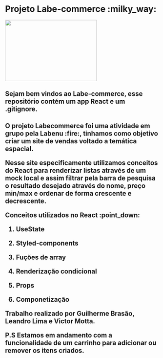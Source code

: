   <h1>Projeto Labe-commerce :milky_way:</h1>

  <img src="https://user-images.githubusercontent.com/102388553/180655798-85b05d72-54f0-4f56-8073-f9f31ab37f50.jpeg" width="300" height="200" >
  
  <h2>Sejam bem vindos ao Labe-commerce, esse repositório contém um app React e um .gitignore.<h2>

  <p> O projeto Labecommerce foi uma atividade em grupo pela Labenu :fire:, tinhamos como objetivo criar um site de vendas voltado a temática espacial.<p>
  <p> Nesse site especificamente utilizamos conceitos do React para renderizar listas através de um mock local e assim filtrar pela barra de pesquisa o resultado desejado através do nome, preço min/max e ordenar de forma crescente e decrescente.<p>
  
  <p> Conceitos utilizados no React :point_down:<p>
  
  1. UseState
  
  
  2. Styled-components
  
 
  3. Fuções de array 
  
  
  4. Renderização condicional
  
  
  5. Props
  
  
  6. Componetização
  

  <p> Trabalho realizado por Guilherme Brasão, Leandro Lima e Victor Motta.
  
  <p> P.S Estamos em andamento com a funcionalidade de um carrinho para adicionar ou remover os itens criados.<p>
